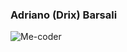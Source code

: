 ### Adriano (Drix) Barsali
[<img align="left" alt="Me-coder" src="https://img.shields.io/badge/Blog%20%7BMe--Coder%7D-Blog%20%7BMe--Coder%7D-green" />][blog]

[blog]: https://me-coder.com/




